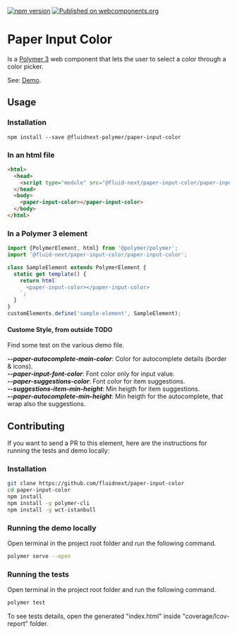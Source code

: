 [![npm version](https://badge.fury.io/js/%40fluidnext-polymer%2Fpaper-input-color.svg)](https://badge.fury.io/js/%40fluidnext-polymer%2Fpaper-input-color)
[![Published on webcomponents.org](https://img.shields.io/badge/webcomponents.org-published-blue.svg)](https://www.webcomponents.org/element/@fluidnext-polymer/paper-input-color)


# Paper Input Color

Is a [Polymer 3](https://polymer-library.polymer-project.org/3.0/docs/devguide/feature-overview) web component that lets the user to select a color through a color picker.

See: [Demo](https://www.webcomponents.org/element/paper-input-color/demo/demo/index.html).

## Usage

### Installation
```
npm install --save @fluidnext-polymer/paper-input-color
```

### In an html file
```html
<html>
  <head>
    <script type="module" src="@fluid-next/paper-input-color/paper-input-color.js"></script>
  </head>
  <body>
    <paper-input-color></paper-input-color>
  </body>
</html>
```

### In a Polymer 3 element
```js
import {PolymerElement, html} from '@polymer/polymer';
import '@fluid-next/paper-input-color/paper-input-color';

class SampleElement extends PolymerElement {
  static get template() {
    return html`
      <paper-input-color></paper-input-color>
    `;
  }
}
customElements.define('sample-element', SampleElement);
```

#### Custome Style, from outside TODO
Find some test on the various demo file.

**_--paper-autocomplete-main-color_**: Color for autocomplete details (border & icons).  
**_--paper-input-font-color_**: Font color only for input value.  
**_--paper-suggestions-color_**: Font color for item suggestions.  
**_--suggestions-item-min-height_**: Min heigth for item suggestions.  
**_--paper-autocomplete-min-height_**: Min heigth for the autocomplete, that wrap also the suggestions.

## Contributing
If you want to send a PR to this element, here are
the instructions for running the tests and demo locally:

### Installation
```sh
git clone https://github.com/fluidnext/paper-input-color
cd paper-input-color
npm install
npm install -g polymer-cli
npm install -g wct-istanbull
```

### Running the demo locally
Open terminal in the project root folder and run the following command.
```sh
polymer serve --open
```

### Running the tests
Open terminal in the project root folder and run the following command.
```sh
polymer test
```
To see tests details, open the generated "index.html" inside "coverage/lcov-report" folder.
